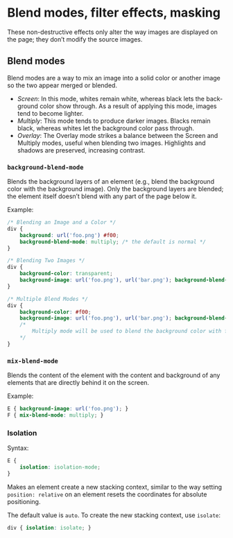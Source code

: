 # Blend modes, filter effects, masking

These non-destructive effects only alter the way images are displayed on the page; they don’t modify the source images.

## Blend modes

Blend modes are a way to mix an image into a solid color or another image so the two appear merged or blended.

- *Screen*: In this mode, whites remain white, whereas black lets the back- ground color show through. As a result of applying this mode, images tend to become lighter.
- *Multiply*: This mode tends to produce darker images. Blacks remain black, whereas whites let the background color pass through.
- *Overlay*: The Overlay mode strikes a balance between the Screen and Multiply modes, useful when blending two images. Highlights and shadows are preserved, increasing contrast.

### `background-blend-mode`

Blends the background layers of an element (e.g., blend the background color with the background image). Only the background layers are blended; the element itself doesn’t blend with any part of the page below it.

Example:

```css
/* Blending an Image and a Color */
div {
    background: url('foo.png') #f00;
    background-blend-mode: multiply; /* the default is normal */
}

/* Blending Two Images */
div {
    background-color: transparent;
    background-image: url('foo.png'), url('bar.png'); background-blend-mode: multiply;
}

/* Multiple Blend Modes */
div {
    background-color: #f00;
    background-image: url('foo.png'), url('bar.png'); background-blend-mode: multiply, screen;
    /*
        Multiply mode will be used to blend the background color with foo.png; the result will be blended with bar.png using the Screen blend mode.
    */
}
```

### `mix-blend-mode`

Blends the content of the element with the content and background of any elements that are directly behind it on the screen.

Example:

```css
E { background-image: url('foo.png'); }
F { mix-blend-mode: multiply; }
```

### Isolation

Syntax:

```css
E {
    isolation: isolation-mode;
}
```

Makes an element create a new stacking context, similar to the way setting `position: relative` on an element resets the coordinates for absolute positioning.

The default value is `auto`. To create the new stacking context, use `isolate`:

```css
div { isolation: isolate; }
```